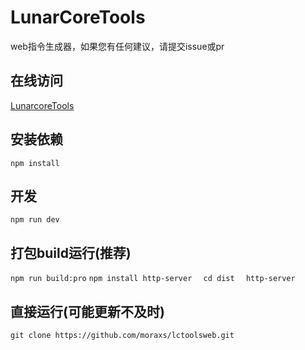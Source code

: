 # LunarCoreTools
web指令生成器，如果您有任何建议，请提交issue或pr
## 在线访问
[LunarcoreTools](https://cmd.morax.top)
## 安装依赖
`
npm install
`

## 开发
`
npm run dev
`

## 打包build运行(推荐)
`
npm run build:pro
`
`
npm install http-server  
`
`
cd dist  
`
`
http-server
`
## 直接运行(可能更新不及时)

`
git clone https://github.com/moraxs/lctoolsweb.git
`